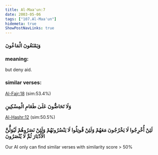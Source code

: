 ```yaml
---
title: Al-Maa'un:7
date: 2003-05-06
tags: ["107.Al-Maa'un"]
hidemeta: true 
ShowPostNavLinks: true 
---
```

### وَيَمْنَعُونَ الْمَاعُونَ
### meaning: 
but deny aid.
### similar verses: 

[Al-Fajr:18](/89/18) (sim:53.4%)

### وَلَا تَحَاضُّونَ عَلَىٰ طَعَامِ الْمِسْكِينِ

[Al-Hashr:12](/59/12) (sim:50.5%)

### لَئِنْ أُخْرِجُوا لَا يَخْرُجُونَ مَعَهُمْ وَلَئِنْ قُوتِلُوا لَا يَنْصُرُونَهُمْ وَلَئِنْ نَصَرُوهُمْ لَيُوَلُّنَّ الْأَدْبَارَ ثُمَّ لَا يُنْصَرُونَ

Our AI only can find similar verses with similarity score > 50% 


